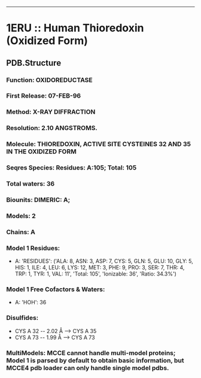 ---
# 1ERU :: Human Thioredoxin (Oxidized Form)
## PDB.Structure
### Function: OXIDOREDUCTASE
### First Release: 07-FEB-96
### Method: X-RAY DIFFRACTION
### Resolution: 2.10 ANGSTROMS.
### Molecule: THIOREDOXIN, ACTIVE SITE CYSTEINES 32 AND 35 IN THE OXIDIZED FORM
### Seqres Species: Residues: A:105; Total: 105
### Total waters: 36
### Biounits: DIMERIC: A;
### Models: 2
### Chains: A
### Model 1 Residues:
  - A:
 'RESIDUES': ('ALA: 8, ASN: 3, ASP: 7, CYS: 5, GLN: 5, GLU: 10, GLY: 5, HIS: 1, ILE: 4, LEU: 6, LYS: 12, MET: 3, PHE: 9, PRO: 3, SER: 7, THR: 4, TRP: 1, TYR: 1, VAL: 11', 'Total: 105', 'Ionizable: 36',
              'Ratio: 34.3%')

### Model 1 Free Cofactors & Waters:
  - A:
 'HOH': 36

### Disulfides:
  - CYS A  32 -- 2.02 Å --> CYS A  35
  - CYS A  73 -- 1.99 Å --> CYS A  73

### MultiModels: MCCE cannot handle multi-model proteins; Model 1 is parsed by default to obtain basic information, but MCCE4 pdb loader can only handle single model pdbs.
